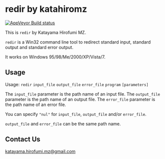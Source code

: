# redir by katahiromz

[![AppVeyor Build status](https://ci.appveyor.com/api/projects/status/lg6nyqil9utjn961?svg=true)](https://ci.appveyor.com/project/katahiromz/redir)

This is `redir` by Katayama Hirofumi MZ.

`redir` is a Win32 command line tool to redirect 
standard input, standard output and standard error output.

It works on Windows 95/98/Me/2000/XP/Vista/7.

## Usage

Usage: `redir` `input_file` `output_file` `error_file` `program` `[parameters]`

The `input_file` parameter is the path name of an input file.
The `output_file` parameter is the path name of an output file.
The `error_file` parameter is the path name of an error file.

You can specify `"nul"` for `input_file`, `output_file` and/or `error_file`.

`output_file` and `error_file` can be the same path name.

## Contact Us

katayama.hirofumi.mz@gmail.com
